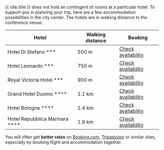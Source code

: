 {{ site.title }} does not hold an contingent of rooms at a particular hotel.
To support you in planning your trip, here are a few accommodation possibilities in the city center. The hotels are in walking distance to the conference venue.

<table class="table">
<thead>
<tr>
<th><strong>Hotel</strong></th>
<th><strong>Walking distance</strong></th>
<th><strong>Booking</strong></th>
</tr>
</thead>
<tbody>
<tr>
<td>Hotel Di Stefano ***</td>
<td>500 m</td>
<td><a href="https://www.hoteldistefano.it/en/" target="_blank">Check availability</a></td>
</tr>
<tr>
<td>Hotel Leonardo ***</td>
<td>750 m</td>
<td><a href="http://www.hotelleonardopisa.it/en/home/" target="_blank">Check availability</a></td>
</tr>
<tr>
<td>Royal Victoria Hotel ***</td>
<td>900 m</td>
<td><a href="https://www.royalvictoria.it/?lang=en" target="_blank">Check availability</a></td>
</tr>
<tr>
<td>Grand Hotel Duomo ****</td>
<td>1.1 km</td>
<td><a href="https://www.grandhotelduomopisa.it/en/" target="_blank">Check availability</a></td>
</tr>
<tr>
<td>Hotel Bologna ****</td>
<td>1.4 km</td>
<td><a href="https://hotelbologna.pisa.it/en/" target="_blank">Check availability</a></td>
</tr>
<tr>
<td>Hotel Repubblica Marinara ****</td>
<td>1.9 km</td>
<td><a href="https://www.hotelrepubblicamarinara.it/en/" target="_blank">Check availability</a></td>
</tr>
</tbody>
</table>

You will often get <strong>better rates</strong> on [Booking.com](https://www.booking.com), [Tripadvisor](https://www.tripadvisor.it) or similar sites, especially by booking flight and accommodation together.